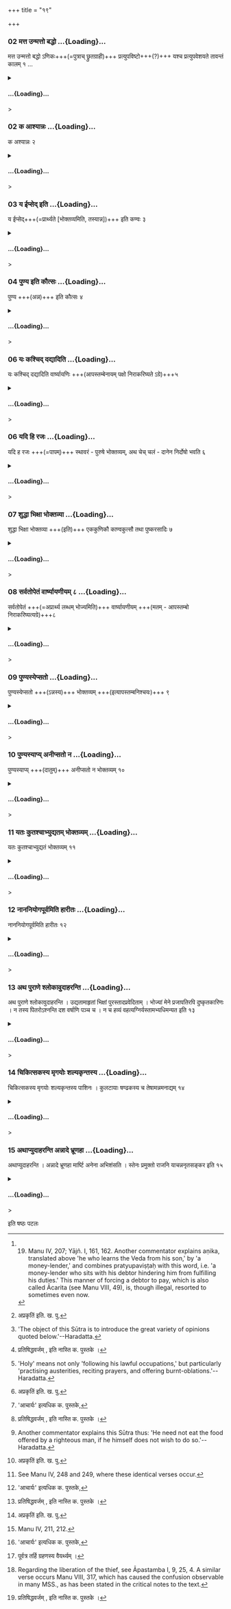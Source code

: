 +++
title = "१९"

+++

<div class="js_include" includetitle="true" newlevelforh1="3" unfilled url="/vedAH_yajuH/taittirIyam/sUtram/ApastambaH/dharma-sUtram/vishvAsa-prastutiH/1/06/19/01_matta_unmatto_baddho.md">

### 02 मत्त उन्मत्तो बद्धो …{Loading}…

मत्त उन्मत्तो बद्धो ऽणिकः+++(=पुत्राच् छ्रुतग्राही)+++ प्रत्युपविष्टो+++(?)+++ यश्च प्रत्युपवेशयते तावन्तं कालम् १ …

</div>

<div class="js_include collapsed" newlevelforh1="4" title="सर्वाष् टीकाः" unfilled url="/vedAH_yajuH/taittirIyam/sUtram/ApastambaH/dharma-sUtram/sarvASh_TIkAH/1/06/19/01_matta_unmatto_baddho.md">

<details><summary><h4> …{Loading}…</h4>></summary>
<details><summary>Bühler</summary>

1. A drunkard, a madman, a prisoner, he who learns the Veda from his son, a creditor who sits with his debtor (hindering the fulfilment of his duties), a debtor who thus sits (with his creditor, are persons whose food must not be eaten) as long as they are thus engaged or in that state. [^1] 

[^1]:  19. Manu IV, 207; Yājñ. I, 161, 162. Another commentator explains aṇika, translated above 'he who learns the Veda from his son,' by 'a money-lender,' and combines pratyupaviṣṭaḥ with this word, i.e. 'a money-lender who sits with his debtor hindering him from fulfilling his duties.' This manner of forcing a debtor to pay, which is also called Ācarita (see Manu VIII, 49), is, though illegal, resorted to sometimes even now.
</details>

<details><summary>हरदत्त-टीका</summary>

##### सूत्रम्
मत्त उन्मत्तो बद्धोऽणिकः प्रत्युपविष्टो यश्च प्रत्युपवेशयते तावन्तं कालम् ॥ १ ॥  
##### टिप्पनी
मदकरद्रव्यसेवया [^२]विकृतिं गतो मत्तः । उन्मत्तो मान्तः । बद्धो निगलितः। अणिकः पुत्रात् श्रुतग्राही, पुत्राचार्य इति शास्त्रेषु निन्दितः। प्रत्युपविष्टः ऋणादिना कारणेनाऽधमर्णादिकं निरुध्य तत्पार्श्व उपविष्टः । प्रत्युपेवशयिता त्वितरः, तस्य परिहारमकुर्वंस्तेन सह कामं सुचिरमास्यतामित्यासीनः । ता एते मत्तादयस्तावन्तं कालमभोज्यान्नाः, यावन्मदाद्यनुवृत्तिः । अपर आह- अणिकः ऋणस्य दाता प्रत्युपवेष्टुरिदं विशेषणमिति ॥ १॥  

[^२]: अप्रकृतिं इति. ख. पु.
</details>
</details>

</div>

<div class="js_include" includetitle="true" newlevelforh1="3" unfilled url="/vedAH_yajuH/taittirIyam/sUtram/ApastambaH/dharma-sUtram/vishvAsa-prastutiH/1/06/19/02_ka_AshyAnnaH.md">

### 02 क आश्यान्नः …{Loading}…

क अश्यान्नः २  

</div>

<div class="js_include collapsed" newlevelforh1="4" title="सर्वाष् टीकाः" unfilled url="/vedAH_yajuH/taittirIyam/sUtram/ApastambaH/dharma-sUtram/sarvASh_TIkAH/1/06/19/02_ka_AshyAnnaH.md">

<details><summary><h4> …{Loading}…</h4>></summary>
<details><summary>Bühler</summary>

2. Who (then) are those whose food may be eaten? [^2] 

[^2]:  'The object of this Sūtra is to introduce the great variety of opinions quoted below.'--Haradatta.
</details>

<details><summary>हरदत्त-टीका</summary>

##### सूत्रम्
क आश्यान्नः ॥ २॥
##### टिप्पनी
यद्येते अभाज्यान्नोः कस्तहि आश्यान्नः ? कस्य तर्ह्यन्नमशनीयमिति । यद्यप्येते अभोज्यान्ना इत्युक्ते परिशिष्टा भोज्यान्ना इति गम्यते । तथाप्यनेकमतोपन्यासार्थं प्रश्नपूर्वक आरम्भः ॥ २ ॥
</details>
</details>

</div>

<div class="js_include" includetitle="true" newlevelforh1="3" unfilled url="/vedAH_yajuH/taittirIyam/sUtram/ApastambaH/dharma-sUtram/vishvAsa-prastutiH/1/06/19/03_ya_Ipsed_iti.md">

### 03 य ईप्सेद् इति …{Loading}…

य ईप्सेद्+++(=प्रार्थ्यते [भोक्तव्यमिति, तस्यान्न])+++ इति कण्वः ३

</div>

<div class="js_include collapsed" newlevelforh1="4" title="सर्वाष् टीकाः" unfilled url="/vedAH_yajuH/taittirIyam/sUtram/ApastambaH/dharma-sUtram/sarvASh_TIkAH/1/06/19/03_ya_Ipsed_iti.md">

<details><summary><h4> …{Loading}…</h4>></summary>
<details><summary>Bühler</summary>

3. Kaṇva declares, that it is he who wishes to give.
</details>

<details><summary>हरदत्त-टीका</summary>

##### सूत्रम्
य ईप्सेदिति कण्वः ॥ ३ ॥  
##### टिप्पनी
य एव प्रार्थयते स एवाऽऽश्यान्न इति कण्वऋषिर्मन्यते [^१]प्रतिषिद्धवर्जम् ॥ ३ ॥  

[^१]:

    प्रतिषिद्धवर्जम् , इति नास्ति क. पुस्तके ।
</details>
</details>

</div>

<div class="js_include" includetitle="true" newlevelforh1="3" unfilled url="/vedAH_yajuH/taittirIyam/sUtram/ApastambaH/dharma-sUtram/vishvAsa-prastutiH/1/06/19/04_puNya_iti_kautsaH.md">

### 04 पुण्य इति कौत्सः …{Loading}…

पुण्य +++(अन्न)+++ इति कौत्सः ४

</div>

<div class="js_include collapsed" newlevelforh1="4" title="सर्वाष् टीकाः" unfilled url="/vedAH_yajuH/taittirIyam/sUtram/ApastambaH/dharma-sUtram/sarvASh_TIkAH/1/06/19/04_puNya_iti_kautsaH.md">

<details><summary><h4> …{Loading}…</h4>></summary>
<details><summary>Bühler</summary>

4. Kautsa declares, that it is he who is holy. [^3] 

[^3]:  'Holy' means not only 'following his lawful occupations,' but particularly 'practising austerities, reciting prayers, and offering burnt-oblations.'--Haradatta.
</details>

<details><summary>हरदत्त-टीका</summary>

##### सूत्रम्
पुण्य इति कौत्सः ॥ ४ ॥  
##### टिप्पनी
सर्ववर्णानां स्वधर्मे वर्तमानाना'(१८.१३.)मित्युक्तत्वात् भोज्यान्नास्सर्वे पुण्या एव । इह पुनः पुण्यग्रहणमतिशयार्थम् । तपोहोमजप्यैः क्ष्वधर्मेण च युक्तः पुण्यः । स स्वयमप्रार्थयमानोऽपि भोज्यान्न इति कौत्सस्य पक्षः ॥ ४ ॥
</details>
</details>

</div>

<div class="js_include" includetitle="true" newlevelforh1="3" unfilled url="/vedAH_yajuH/taittirIyam/sUtram/ApastambaH/dharma-sUtram/vishvAsa-prastutiH/1/06/19/05_yaH_kashchid_dadyAditi.md">

### 06 यः कश्चिद् दद्यादिति …{Loading}…

यः कश्चिद् दद्यादिति वार्ष्यायणिः +++(आपस्तम्बेनायम् पक्षो निराकरिष्यते ऽग्रे)+++५  

</div>

<div class="js_include collapsed" newlevelforh1="4" title="सर्वाष् टीकाः" unfilled url="/vedAH_yajuH/taittirIyam/sUtram/ApastambaH/dharma-sUtram/sarvASh_TIkAH/1/06/19/05_yaH_kashchid_dadyAditi.md">

<details><summary><h4> …{Loading}…</h4>></summary>
<details><summary>Bühler</summary>

5. Vārshyāyaṇi declares, that it is every giver (of food).
</details>

<details><summary>हरदत्त-टीका</summary>

##### सूत्रम्
यः कश्चिद्दद्यादिति वार्ष्यायणिः ॥ ५ ॥  
##### टिप्पनी
यः कश्चित्पुण्योऽपुण्यो वा सततं दानशीलः । स भोज्यान्न इति वार्ष्यायणिराह।  
तथा च मनुः—  
[^२]श्रद्धापूतं वदान्यस्य हतमश्रद्धयेतरत् ।' इति ॥ ५ ॥   

[^२]: म० स्मृ० ४. २२८
</details>
</details>

</div>

<div class="js_include" includetitle="true" newlevelforh1="3" unfilled url="/vedAH_yajuH/taittirIyam/sUtram/ApastambaH/dharma-sUtram/vishvAsa-prastutiH/1/06/19/06_yadi_hi_rajaH.md">

### 06 यदि हि रजः …{Loading}…

यदि ह रजः +++(=पापम्)+++ स्थावरं - पुरुषे भोक्तव्यम्, अथ चेच् चलं - दानेन निर्दोषो भवति ६

</div>

<div class="js_include collapsed" newlevelforh1="4" title="सर्वाष् टीकाः" unfilled url="/vedAH_yajuH/taittirIyam/sUtram/ApastambaH/dharma-sUtram/sarvASh_TIkAH/1/06/19/06_yadi_hi_rajaH.md">

<details><summary><h4> …{Loading}…</h4>></summary>
<details><summary>Bühler</summary>

6. For if guilt remains fixed on the man (who committed a crime, then food given by a sinner) may be eaten (because the guilt cannot leave the sinner). But if guilt can leave (the sinner at any time, then food given by the sinner may be eaten because) he becomes pure by the gift (which he makes).
</details>

<details><summary>हरदत्त-टीका</summary>

##### सूत्रम्
यदि हि रजः स्थावरं पुरुषे भोक्तव्यमथ चेच्चलं दानेन निर्दोषो भवति ॥ ६॥
###### प्रस्तावः
अत्रोपपत्तिः —
##### टिप्पनी
रजः पापम् । तद्यदि पुरुषे कर्तरि स्थावरं स्थिरं नोपभोगमन्तरेण क्षीयते तदा ततः प्रतिग्रहेऽपि भोक्तरि संक्रमाभावात् भोक्तव्यम् । अथ चेच्चलमुपभोगमन्तरेणाऽपि क्षीयते तदा सततदानशीले न मुहूर्तमपि पापमवतिष्ठत इति कुतो भोक्तुर्दोष इति ॥ ६॥
</details>
</details>

</div>

<div class="js_include" includetitle="true" newlevelforh1="3" unfilled url="/vedAH_yajuH/taittirIyam/sUtram/ApastambaH/dharma-sUtram/vishvAsa-prastutiH/1/06/19/07_shuddhA_bhixA_bhoktavyA.md">

### 07 शुद्धा भिक्षा भोक्तव्या …{Loading}…

शुद्धा भिक्षा भोक्तव्या +++(इति)+++ एककुणिकौ काण्वकुत्सौ तथा पुष्करसादिः ७

</div>

<div class="js_include collapsed" newlevelforh1="4" title="सर्वाष् टीकाः" unfilled url="/vedAH_yajuH/taittirIyam/sUtram/ApastambaH/dharma-sUtram/sarvASh_TIkAH/1/06/19/07_shuddhA_bhixA_bhoktavyA.md">

<details><summary><h4> …{Loading}…</h4>></summary>
<details><summary>Bühler</summary>

7. Offered food, which is pure, may be eaten, according to Eka, Kuṇika, Kāṇva, Kutsa, and Pushkarasādi.
</details>

<details><summary>हरदत्त-टीका</summary>

##### सूत्रम्
शुद्धा भिक्षा भोक्तव्यैककुणिकौ काण्वकुत्सौ तथा पुष्करसादिः ॥ ७ ॥  
##### टिप्पनी
धार्मिकेणोद्यता आहृता भिक्षा शुद्धा । सा भोज्येत्येकादीनां पञ्चानां पक्षः । पुष्करसादिः[^३] पौष्करसादिः । आदिवृद्ध्यभावश्छान्दसः ॥७॥  

[^३]:

    'आचार्यः' इत्यधिक क. पुस्तके,
</details>
</details>

</div>

<div class="js_include" includetitle="true" newlevelforh1="3" unfilled url="/vedAH_yajuH/taittirIyam/sUtram/ApastambaH/dharma-sUtram/vishvAsa-prastutiH/1/06/19/08_sarvatopetaM_vArShyAyaNIyam.md">

### 08 सर्वतोपेतं वार्ष्यायणीयम् ८ …{Loading}…

सर्वतोपेतं +++(=अप्रार्थ्य लब्धम् भोज्यमिति)+++ वार्ष्यायणीयम्  +++(मतम् - आपस्तम्बो निराकरिष्यत्यग्रे)+++८   

</div>

<div class="js_include collapsed" newlevelforh1="4" title="सर्वाष् टीकाः" unfilled url="/vedAH_yajuH/taittirIyam/sUtram/ApastambaH/dharma-sUtram/sarvASh_TIkAH/1/06/19/08_sarvatopetaM_vArShyAyaNIyam.md">

<details><summary><h4> …{Loading}…</h4>></summary>
<details><summary>Bühler</summary>

8. Vārshyāyaṇi's opinion is, that (food) given unasked (may be accepted) from anybody.
</details>

<details><summary>हरदत्त-टीका</summary>

##### सूत्रम्
सर्वतोपेतं वार्ष्यायणीयम् ॥ ८॥  
##### टिप्पनी
सर्वत उपेतं सर्वतोपेतम् । छान्दसो गुणः । उपेतमयाचितोषपन्नम् । तत्सर्वतोऽपि भोज्यमिति वार्ष्यायणीयं मतम् ॥ ८॥
</details>
</details>

</div>

<div class="js_include" includetitle="true" newlevelforh1="3" unfilled url="/vedAH_yajuH/taittirIyam/sUtram/ApastambaH/dharma-sUtram/vishvAsa-prastutiH/1/06/19/09_puNyasyepsato.md">

### 09 पुण्यस्येप्सतो …{Loading}…

पुण्यस्येप्सतो +++(ऽन्नस्य)+++ भोक्तव्यम् +++(इत्यापस्तम्बनिश्चयः)+++ ९

</div>

<div class="js_include collapsed" newlevelforh1="4" title="सर्वाष् टीकाः" unfilled url="/vedAH_yajuH/taittirIyam/sUtram/ApastambaH/dharma-sUtram/sarvASh_TIkAH/1/06/19/09_puNyasyepsato.md">

<details><summary><h4> …{Loading}…</h4>></summary>
<details><summary>Bühler</summary>

9. (Food offered) willingly by a holy man may be eaten.
</details>

<details><summary>हरदत्त-टीका</summary>

##### सूत्रम्
पुण्यस्येप्सतो भोक्तव्यम् ॥ ९ ॥
###### प्रस्तावः
इदानीं स्वमतमाह—
##### टिप्पनी
कण्वकुत्सयोः पक्षौ समुच्चितावाचार्यस्य पक्षः[^१] ॥९॥

[^१]: 'आचार्यस्य पक्षेण' इति क, पु.
</details>
</details>

</div>

<div class="js_include" includetitle="true" newlevelforh1="3" unfilled url="/vedAH_yajuH/taittirIyam/sUtram/ApastambaH/dharma-sUtram/vishvAsa-prastutiH/1/06/19/10_puNyasyApy_anIpsato_na.md">

### 10 पुण्यस्याप्य् अनीप्सतो न …{Loading}…

पुण्यस्याप्य् +++(दातुम्)+++ अनीप्सतो न भोक्तव्यम् १०

</div>

<div class="js_include collapsed" newlevelforh1="4" title="सर्वाष् टीकाः" unfilled url="/vedAH_yajuH/taittirIyam/sUtram/ApastambaH/dharma-sUtram/sarvASh_TIkAH/1/06/19/10_puNyasyApy_anIpsato_na.md">

<details><summary><h4> …{Loading}…</h4>></summary>
<details><summary>Bühler</summary>

10. Food given unwillingly by a holy man ought not to be eaten. [^4] 

[^4]:  Another commentator explains this Sūtra thus: 'He need not eat the food offered by a righteous man, if he himself does not wish to do so.'--Haradatta.
</details>

<details><summary>हरदत्त-टीका</summary>

##### सूत्रम्
पुण्यस्याऽप्यनीप्सतो न भोक्तव्यम् ॥ १० ॥  
##### टिप्पनी
यः प्रार्थितोऽपि नेत्यसकदुक्त्वा कथंचिदापादितेप्स[^२] सोऽनीप्सन्नित्युच्यते, तस्य पुण्यस्याऽप्यभोज्यमिति । अपर आह-अनीप्सत इति कर्तरि षष्ठी । पुण्यस्याप्यन्नं न भोज्यं, यदि भिक्षमाणः पूर्ववैरादिना स्वयमीप्सन्न भवतीति ॥१०॥  

[^२]:

    सोऽल्पेप्सुस्सन्ननीप्सन्नित्युच्यते' इति क पु.
</details>
</details>

</div>

<div class="js_include" includetitle="true" newlevelforh1="3" unfilled url="/vedAH_yajuH/taittirIyam/sUtram/ApastambaH/dharma-sUtram/vishvAsa-prastutiH/1/06/19/11_yataH_kutashchAbhyudyatam_bhoktavyam.md">

### 11 यतः कुतश्चाभ्युद्यतम् भोक्तव्यम् …{Loading}…

यतः कुतश्चाभ्युद्यतं भोक्तव्यम् ११

</div>

<div class="js_include collapsed" newlevelforh1="4" title="सर्वाष् टीकाः" unfilled url="/vedAH_yajuH/taittirIyam/sUtram/ApastambaH/dharma-sUtram/sarvASh_TIkAH/1/06/19/11_yataH_kutashchAbhyudyatam_bhoktavyam.md">

<details><summary><h4> …{Loading}…</h4>></summary>
<details><summary>Bühler</summary>

11. Food offered unasked by any person whatsoever may be eaten,
</details>

<details><summary>हरदत्त-टीका</summary>

##### सूत्रम्
यतः कुतश्चाऽभ्युद्यतं भोक्तव्यम् ॥ ११ ॥  
##### टिप्पनी
'सर्वतोपेत'(१९८.)मित्युक्तमेव पुनरुच्यते विशेषविवक्षया ॥११॥
</details>
</details>

</div>

<div class="js_include" includetitle="true" newlevelforh1="3" unfilled url="/vedAH_yajuH/taittirIyam/sUtram/ApastambaH/dharma-sUtram/vishvAsa-prastutiH/1/06/19/12_nAnaniyogapUrvamiti_hArItaH.md">

### 12 नाननियोगपूर्वमिति हारीतः …{Loading}…

नाननियोगपूर्वमिति हारीतः १२

</div>

<div class="js_include collapsed" newlevelforh1="4" title="सर्वाष् टीकाः" unfilled url="/vedAH_yajuH/taittirIyam/sUtram/ApastambaH/dharma-sUtram/sarvASh_TIkAH/1/06/19/12_nAnaniyogapUrvamiti_hArItaH.md">

<details><summary><h4> …{Loading}…</h4>></summary>
<details><summary>Bühler</summary>

12. 'But not if it be given after an express previous announcement;' thus says Hārita.
</details>

<details><summary>हरदत्त-टीका</summary>

##### सूत्रम्
नाऽननियोगपूर्वमिति हारीतः ॥ १२ ॥  
###### प्रस्तावः
तमाह—
##### टिप्पनी
'अद्य तुभ्यामिदमाहरिष्यामि तदत्रभवता ग्राह्य'मिति निवेदनं नियोगः । तदभावः अनियोगः । पुनर्नञ्समासः । द्वौ नञौ प्रकृतमर्थं गमयतः । अननियोगो नियोगः तत्पूर्वं चेदभ्युद्यतं न भोज्यमिति ॥ १२ ॥
</details>
</details>

</div>

<div class="js_include" includetitle="true" newlevelforh1="3" unfilled url="/vedAH_yajuH/taittirIyam/sUtram/ApastambaH/dharma-sUtram/vishvAsa-prastutiH/1/06/19/13_atha_purANe_shlokAvudAharanti.md">

### 13 अथ पुराणे श्लोकावुदाहरन्ति …{Loading}…

अथ पुराणे श्लोकावुदाहरन्ति । उद्यतामाहृतां भिक्षां पुरस्तादप्रवेदिताम् । भोज्यां मेने प्रजापतिरपि दुष्कृतकारिणः । न तस्य पितरोऽश्नन्ति दश वर्षाणि पञ्च च । न च हव्यं वहत्यग्निर्यस्तामभ्यधिमन्यत इति १३

</div>

<div class="js_include collapsed" newlevelforh1="4" title="सर्वाष् टीकाः" unfilled url="/vedAH_yajuH/taittirIyam/sUtram/ApastambaH/dharma-sUtram/sarvASh_TIkAH/1/06/19/13_atha_purANe_shlokAvudAharanti.md">

<details><summary><h4> …{Loading}…</h4>></summary>
<details><summary>Bühler</summary>

13. Now they quote also in a Purāṇa the following two verses: [^5] 

[^5]:  See Manu IV, 248 and 249, where these identical verses occur.

'The Lord of creatures has declared, that food offered unasked and brought by the giver himself, may be eaten, though (the giver be) a sinner, provided the gift has not been announced beforehand. The Manes of the ancestors of that man who spurns such food, do not eat (his oblations) for fifteen years, nor does the fire carry his offerings (to the gods).'
</details>

<details><summary>हरदत्त-टीका</summary>

###### प्रस्तावः
अथ पुराणे श्लोकावुदाहरन्ति—  
###### सूत्रम्
[^३]उद्यतामाहृतां भिक्षा पुरस्तादप्रवेदिताम् ।  
भोज्यां मेने प्रजापतिरपि दुष्कृतकारिणः ॥   
न तस्य पितरोऽश्नन्ति दश वर्षाणि पञ्च च ।  
न च हव्यं वहत्यग्निर्यस्तामभ्यधिमन्यते ॥ इति ॥ १३ ॥  

[^३]:

   नाद्यतनभविष्यत्पुराणीयमिदं वचनम् । Cf मनु ४. २५१, २५२.  

अथ अपि च पुराणे—  
[^१]सर्गश्च प्रतिसर्गश्च वंशमन्वन्तराणि च ।  
वंशानुचरितं चैव पुराणं पञ्चलक्षणम् ॥'  
इत्येवलक्षणे भविष्यदादौ । उद्यतां हस्ताभ्यामुद्यम्य धारिताम् । आहृतां स्वयमानीताम् । पूर्वमनिवेदितां भिक्षाम् । दुष्कृतकारिणोऽपि सकाशात् भोज्या मेने प्रजापतिर्मनुः, मनुः प्रजापतिरस्मीति[^२]दर्शनात् । यस्तु तामभ्यधिमन्यते प्रत्याचष्टे तस्य पितरः कव्य नाश्नन्ति । कियन्तं कालम् ? दश वर्षाणि पञ्च च । अग्निश्च हव्यं न वहति । तावन्तमेव कालमिति प्रत्याख्यातुर्निन्दार्थवादः ॥ १३ ॥  

[^१]: अमरको० १. वा ५.  

[^२]:

   मनु प्रजापतिर्यस्मिन्निति दक्षे दर्शनात्, इति क. पु. प्रजापतिर्यस्मिन्निति मानवे दर्शनात्' इति ख. पु.
</details>
</details>

</div>

<div class="js_include" includetitle="true" newlevelforh1="3" unfilled url="/vedAH_yajuH/taittirIyam/sUtram/ApastambaH/dharma-sUtram/vishvAsa-prastutiH/1/06/19/14_chikitsakasya_mRgayoH_shalyakRntasya.md">

### 14 चिकित्सकस्य मृगयोः शल्यकृन्तस्य …{Loading}…

चिकित्सकस्य मृगयोः शल्यकृन्तस्य पाशिनः । कुलटायाः षण्ढकस्य च तेषामन्नमनाद्यम् १४

</div>

<div class="js_include collapsed" newlevelforh1="4" title="सर्वाष् टीकाः" unfilled url="/vedAH_yajuH/taittirIyam/sUtram/ApastambaH/dharma-sUtram/sarvASh_TIkAH/1/06/19/14_chikitsakasya_mRgayoH_shalyakRntasya.md">

<details><summary><h4> …{Loading}…</h4>></summary>
<details><summary>Bühler</summary>

14. (Another verse from a Purāṇa declares): 'The food given by a physician, a hunter, a surgeon, a fowler, an unfaithful wife, or a eunuch must not be eaten.' [^6] 

[^6]:  Manu IV, 211, 212.
</details>

<details><summary>हरदत्त-टीका</summary>

##### सूत्रम्
[^३]चिकित्सकस्य मृगयोश्शल्यकृन्तस्य पाशिनः ।  
कुलटायाष्षण्डकस्य च तेषामन्नमनायम् ॥१४॥  
##### टिप्पनी
चिकित्सको भिषक् । मृगयुर्मृगघाती लुब्धकः । शल्यकृन्तः शस्त्रेण ग्रन्थ्यादीनां छेत्ता अम्बष्ठः । पाशी पाशवान् पाशजालेन मृगादीनां ग्राहकः। कुलात्कुलमटतीति कुलटा व्यभिचारिणी। षण्डकः तृतीयाप्रकृतिः। एतेषां चिकित्सकादीनामन्नमनाद्यम् । चिकित्सकषण्डकयोः पुनर्वचनमुद्यतस्याऽपि प्रतिषेधार्थम् । [^४] पूर्वत्र तर्हि ग्रहणं शक्यमकर्तुम् । एवं तर्हि सूत्रकारस्य स प्रतिषेधः । अयं तु पुराणश्लोके प्रतिषेध इत्यपौनरुक्त्यम् ॥ १४ ॥  

[^३]: Cf मनु० ४. २११. २१२  

[^४]: पूर्वत्र तर्हि ग्रहणस्य वैयर्थ्यम् ।
</details>
</details>

</div>

<div class="js_include" includetitle="true" newlevelforh1="3" unfilled url="/vedAH_yajuH/taittirIyam/sUtram/ApastambaH/dharma-sUtram/vishvAsa-prastutiH/1/06/19/15_athApyudAharanti_annAde_bhrUNahA.md">

### 15 अथाप्युदाहरन्ति अन्नादे भ्रूणहा …{Loading}…

अथाप्युदाहरन्ति । अन्नादे भ्रूणहा मार्ष्टि अनेना अभिशंसति । स्तेनः प्रमुक्तो राजनि याचन्ननृतसङ्कर इति १५

</div>

<div class="js_include collapsed" newlevelforh1="4" title="सर्वाष् टीकाः" unfilled url="/vedAH_yajuH/taittirIyam/sUtram/ApastambaH/dharma-sUtram/sarvASh_TIkAH/1/06/19/15_athApyudAharanti_annAde_bhrUNahA.md">

<details><summary><h4> …{Loading}…</h4>></summary>
<details><summary>Bühler</summary>

15. Now (in confirmation of this) they quote (the following verse): 'The murderer of a Brāhmaṇa learned in the Veda heaps his guilt on his guest, an innocent man on his calumniator, a thief set at liberty on the king, and the petitioner on him who makes false promises.' [^7] 

[^7]:  Regarding the liberation of the thief, see Āpastamba I, 9, 25, 4. A similar verse occurs Manu VIII, 317, which has caused the confusion observable in many MSS., as has been stated in the critical notes to the text.
</details>

<details><summary>हरदत्त-टीका</summary>

##### सूत्रम्
अन्नादे भ्रूणहा मार्ष्टि अनेना अभिशंसति ।  
स्तेनः प्रमुक्तो राजनि याचन्ननृतसङ्करे ॥ इति ॥१५॥  
###### प्रस्तावः
अथाऽप्युदाहरन्ति—  
##### टिप्पनी
षडङ्गस्य वेदस्याऽध्येता भ्रूणः । तं यो हतवान् स भ्रूणहा । सोऽन्नादे मार्ष्टि लिम्पति । किम् ? प्रकरणादेन इति गम्यते । भ्रूणघ्नो योऽन्नमत्ति तस्मिंस्तदेन' संक्रामति । तस्मात्तस्योद्यतमप्यभोज्यमिति प्रकरणसङ्गतः पादः । इतरत् पुराणश्लोके पठ्यमाने पठितम् । अनेनसं योऽभिशंसति मिथ्यैव ब्रूते- इदं त्वया कृतमिति । स तस्मिन्नभिशंसति तदेनो मार्ष्टि। मनुस्तु—  
[^१]पतितं पतितेत्युक्त्वा चोरं चोरेति वा पुनः।  
वचनात्तुल्यदोषस्स्यान्मिथ्या द्विर्दोषभाग्भवेत् ॥  
इति द्वैगुण्यमाह । तदभ्यासे द्रष्टव्यम् । स्तेनः प्रकीर्णकेश' (२५४.) इति वक्ष्यति । स एव तृतीयस्य पादस्याऽर्थः । कर्तृभेदादपौनरुक्त्यम् । सङ्करः प्रतिज्ञा प्रतिश्रवः । सत्यसङ्गर इति यथा । यः प्रतिश्रुत्य न ददाति सोऽनृतसङ्कर इति । ककारस्तु छान्दसः । तस्मिन् याचकः स्वयमेनो मार्ष्टि। तस्मात्प्रतिश्रुतं देयमिति ॥ १५ ॥   

[^१]:

    म० स्मृ० श्लोकोऽयमिदानीं मुद्रितकोशेषु नोपलभ्यते ।  

॥ इत्यापस्तम्बसूत्रवृत्तावेकोनविंशी कण्डिका ॥ १९ ॥  

इति चापस्तम्बधर्मसूत्रवृत्तौ हरदत्तमिश्रविरचितायामुज्ज्वलायां प्रथमप्रश्ने षष्ठः पटलः ॥ ६ ॥
</details>
</details>

</div>

   

इति षष्ठः पटलः
